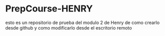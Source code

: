 # PrepCourse-HENRY
esto es un repositorio de prueba del modulo 2 de Henry de como crearlo desde github y como modificarlo desde el escritorio remoto
